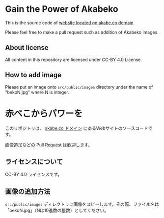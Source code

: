 # Gain the Power of Akabeko

This is the source code of [website located on akabe.co domain](https://akabe.co/).

Please feel free to make a pull request such as addition of Akabeko images.

## About license

All content in this repository are licensed under CC-BY 4.0 License.

## How to add image

Please put an image onto `src/public/images` directory under the name of "bekoN.jpg" where N is integer.

# 赤べこからパワーを

このリポジトリは、 [akabe.co ドメイン](https://akabe.co/) にあるWebサイトのソースコードです。

画像追加などの Pull Request は歓迎します。

## ライセンスについて

CC-BY 4.0 ライセンスです。

## 画像の追加方法

`src/public/images` ディレクトリに画像をコピーします。その際、ファイル名は「bekoN.jpg」（Nは10進数の整数）としてください。
